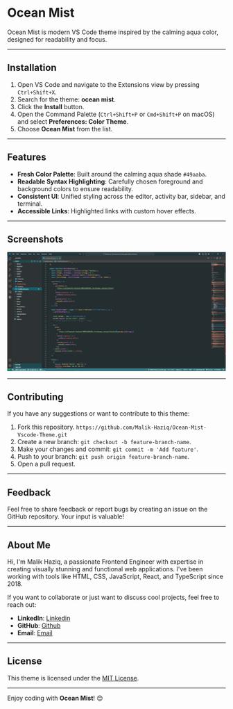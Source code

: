# Ocean Mist

Ocean Mist is modern VS Code theme inspired by the calming aqua color, designed for readability and focus.

---

## Installation

1. Open VS Code and navigate to the Extensions view by pressing `Ctrl+Shift+X`.
2. Search for the theme: **ocean mist**.
3. Click the **Install** button.
4. Open the Command Palette (`Ctrl+Shift+P` or `Cmd+Shift+P` on macOS) and select **Preferences: Color Theme**.
5. Choose **Ocean Mist** from the list.

---

## Features

- **Fresh Color Palette**: Built around the calming aqua shade `#49aaba`.
- **Readable Syntax Highlighting**: Carefully chosen foreground and background colors to ensure readability.
- **Consistent UI**: Unified styling across the editor, activity bar, sidebar, and terminal.
- **Accessible Links**: Highlighted links with custom hover effects.

---

## Screenshots

![Editor View](assets/screenshot.PNG)

---

## Contributing

If you have any suggestions or want to contribute to this theme:

1. Fork this repository. `https://github.com/Malik-Haziq/Ocean-Mist-Vscode-Theme.git`
2. Create a new branch: `git checkout -b feature-branch-name`.
3. Make your changes and commit: `git commit -m 'Add feature'`.
4. Push to your branch: `git push origin feature-branch-name`.
5. Open a pull request.

---

## Feedback

Feel free to share feedback or report bugs by creating an issue on the GitHub repository. Your input is valuable!

---

## About Me

Hi, I'm Malik Haziq, a passionate Frontend Engineer with expertise in creating visually stunning and functional web applications. I've been working with tools like HTML, CSS, JavaScript, React, and TypeScript since 2018.

If you want to collaborate or just want to discuss cool projects, feel free to reach out:

- **LinkedIn**: [Linkedin](https://www.linkedin.com/in/malik-haziq-b5233a231/)
- **GitHub**: [Github](https://github.com/Malik-Haziq)
- **Email**: [Email](malikhaziq153@gmail.com)

---

## License

This theme is licensed under the [MIT License](LICENSE).

---

Enjoy coding with **Ocean Mist**! 😊
